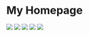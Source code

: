 # My Homepage
![](https://tokei.rs/b1/github/Fritzist/Fritzist.github.io)
![](https://tokei.rs/b1/github/Fritzist/Fritzist.github.io?category=blanks)
![](https://tokei.rs/b1/github/Fritzist/McPluFritzist.github.ioginTest?category=code)
![](https://tokei.rs/b1/github/Fritzist/Fritzist.github.io?category=comments)
![](https://tokei.rs/b1/github/Fritzist/Fritzist.github.io?category=files)